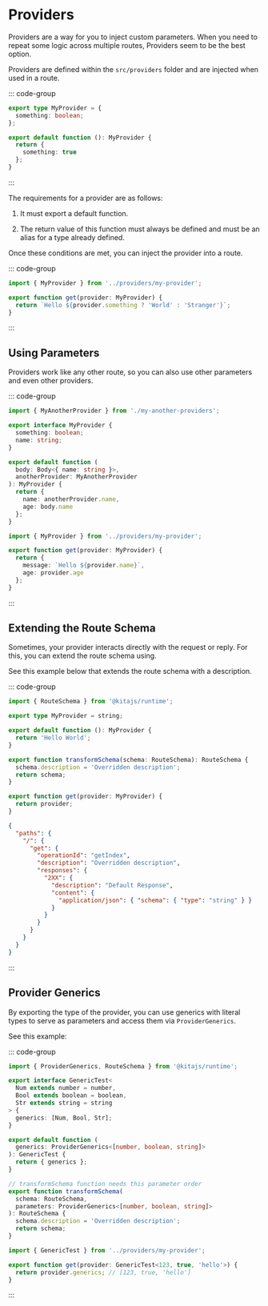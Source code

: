 # Providers

Providers are a way for you to inject custom parameters. When you need to repeat
some logic across multiple routes, Providers seem to be the best option.

Providers are defined within the `src/providers` folder and are injected when
used in a route.

::: code-group

```ts [src/providers/MyProvider.ts]
export type MyProvider = {
  something: boolean;
};

export default function (): MyProvider {
  return {
    something: true
  };
}
```

:::

The requirements for a provider are as follows:

1. It must export a default function.

2. The return value of this function must always be defined and must be an alias
   for a type already defined.

Once these conditions are met, you can inject the provider into a route.

::: code-group

```ts [src/routes/index.ts]
import { MyProvider } from '../providers/my-provider';

export function get(provider: MyProvider) {
  return `Hello ${provider.something ? 'World' : 'Stranger'}`;
}
```

:::

## Using Parameters

Providers work like any other route, so you can also use other parameters and
even other providers.

::: code-group

```ts [src/providers/MyProvider.ts]
import { MyAnotherProvider } from './my-another-providers';

export interface MyProvider {
  something: boolean;
  name: string;
}

export default function (
  body: Body<{ name: string }>,
  anotherProvider: MyAnotherProvider
): MyProvider {
  return {
    name: anotherProvider.name,
    age: body.name
  };
}
```

```ts [src/routes/index.ts]
import { MyProvider } from '../providers/my-provider';

export function get(provider: MyProvider) {
  return {
    message: `Hello ${provider.name}`,
    age: provider.age
  };
}
```

:::

## Extending the Route Schema

Sometimes, your provider interacts directly with the request or reply. For this,
you can extend the route schema using.

See this example below that extends the route schema with a description.

::: code-group

```ts [src/providers/description.ts]
import { RouteSchema } from '@kitajs/runtime';

export type MyProvider = string;

export default function (): MyProvider {
  return 'Hello World';
}

export function transformSchema(schema: RouteSchema): RouteSchema {
  schema.description = 'Overridden description';
  return schema;
}
```

```ts [src/routes/index.ts]
export function get(provider: MyProvider) {
  return provider;
}
```

```json [Route Schema]
{
  "paths": {
    "/": {
      "get": {
        "operationId": "getIndex",
        "description": "Overridden description",
        "responses": {
          "2XX": {
            "description": "Default Response",
            "content": {
              "application/json": { "schema": { "type": "string" } }
            }
          }
        }
      }
    }
  }
}
```

:::

## Provider Generics

By exporting the type of the provider, you can use generics with literal types
to serve as parameters and access them via `ProviderGenerics`.

See this example:

::: code-group

```ts [src/providers/MyProvider.ts]
import { ProviderGenerics, RouteSchema } from '@kitajs/runtime';

export interface GenericTest<
  Num extends number = number,
  Bool extends boolean = boolean,
  Str extends string = string
> {
  generics: [Num, Bool, Str];
}

export default function (
  generics: ProviderGenerics<[number, boolean, string]>
): GenericTest {
  return { generics };
}

// transformSchema function needs this parameter order
export function transformSchema(
  schema: RouteSchema,
  parameters: ProviderGenerics<[number, boolean, string]>
): RouteSchema {
  schema.description = 'Overridden description';
  return schema;
}
```

```ts [src/routes/index.ts]
import { GenericTest } from '../providers/my-provider';

export function get(provider: GenericTest<123, true, 'hello'>) {
  return provider.generics; // [123, true, 'hello']
}
```

:::
